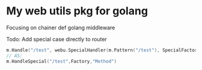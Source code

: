 My web utils pkg for golang
===========================
Focusing on chainer def golang middleware


Todo:
Add special case directly to router

```go
m.Handle("/test", webu.SpecialHandler(m.Pattern("/test"), SpecialFactory, "Index"))
// AS:
m.HandleSpecial("/test",Factory,"Method")
```

